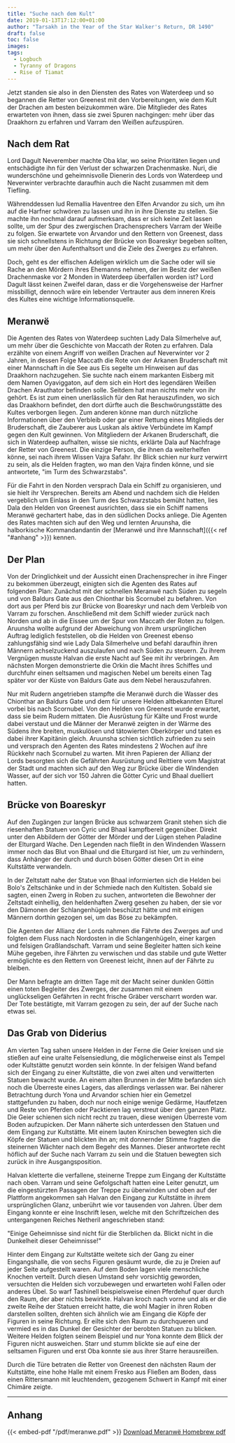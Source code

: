 ```yaml
---
title: "Suche nach dem Kult"
date: 2019-01-13T17:12:00+01:00
author: "Tarsakh in the Year of the Star Walker's Return, DR 1490"
draft: false
toc: false
images:
tags: 
  - Logbuch
  - Tyranny of Dragons
  - Rise of Tiamat
---
```


Jetzt standen sie also in den Diensten des Rates von Waterdeep und so begannen die Retter von Greenest mit den Vorbereitungen, wie dem Kult der Drachen am besten beizukommen wäre. Die Mitglieder des Rates erwarteten von ihnen, dass sie zwei Spuren nachgingen: mehr über das Draakhorn zu erfahren und Varram den Weißen aufzuspüren.

## Nach dem Rat

Lord Dagult Neverember machte Oba klar, wo seine Prioritäten liegen und entschädigte ihn für den Verlust der schwarzen Drachenmaske. Nuri, die wunderschöne und geheimnisvolle Dienerin des Lords von Waterdeep und Neverwinter verbrachte daraufhin auch die Nacht zusammen mit dem Tiefling.

Währenddessen lud Remallia Haventree den Elfen Arvandor zu sich, um ihn auf die Harfner schwören zu lassen und ihn in ihre Dienste zu stellen. Sie machte ihn nochmal darauf aufmerksam, dass er sich keine Zeit lassen sollte, um der Spur des zwergischen Drachensprechers Varram der Weiße zu folgen. Sie erwartete von Arvandor und den Rettern von Greenest, dass sie sich schnellstens in Richtung der Brücke von Boareskyr begeben sollten, um mehr über den Aufenthaltsort und die Ziele des Zwerges zu erfahren.

Doch, geht es der elfischen Adeligen wirklich um die Sache oder will sie Rache an den Mördern ihres Ehemanns nehmen, der im Besitz der weißen Drachenmaske vor 2 Monden in Waterdeep überfallen worden ist? Lord Dagult lässt keinen Zweifel daran, dass er die Vorgehensweise der Harfner missbilligt, dennoch wäre ein lebender Vertrauter aus dem inneren Kreis des Kultes eine wichtige Informationsquelle.

## Meranwë

Die Agenten des Rates von Waterdeep suchten Lady Dala Silmerhelve auf, um mehr über die Geschichte von Maccath der Roten zu erfahren. Dala erzählte von einem Angriff von weißen Drachen auf Neverwinter vor 2 Jahren, in dessen Folge Maccath die Rote von der Arkanen Bruderschaft mit einer Mannschaft in die See aus Eis segelte um Hinweisen auf das Draakhorn nachzugehen. Sie suchte nach einem markanten Eisberg mit dem Namen Oyaviggaton, auf dem sich ein Hort des legendären Weißen Drachen Arauthator befinden solle. Seitdem hat man nichts mehr von ihr gehört. Es ist zum einen unerlässlich für den Rat herauszufinden, wo sich das Draakhorn befindet, den dort dürfte auch die Beschwörungsstätte des Kultes verborgen liegen. Zum anderen könne man durch nützliche Informationen über den Verbleib oder gar einer Rettung eines Mitglieds der Bruderschaft, die Zauberer aus Luskan als aktive Verbündete im Kampf gegen den Kult gewinnen. Von Mitgliedern der Arkanen Bruderschaft, die sich in Waterdeep aufhalten, wisse sie nichts, erklärte Dala auf Nachfrage der Retter von Greenest. Die einzige Person, die ihnen da weiterhelfen könne, sei nach ihrem Wissen Vajra Safahr. Ihr Blick schien nur kurz verwirrt zu sein, als die Helden fragten, wo man den Vajra finden könne, und sie antwortete, "im Turm des Schwarzstabs".

Für die Fahrt in den Norden versprach Dala ein Schiff zu organisieren, und sie hielt ihr Versprechen. Bereits am Abend und nachdem sich die Helden vergeblich um Einlass in den Turm des Schwarzstabs bemüht hatten, lies Dala den Helden von Greenest ausrichten, dass sie ein Schiff namens Meranwë gechartert habe, das in den südlichen Docks anliege. Die Agenten des Rates machten sich auf den Weg und lernten Aruunsha, die halborkische Kommandandantin der [Meranwë und ihre Mannschaft]({{< ref "#anhang" >}}) kennen.

## Der Plan

Von der Dringlichkeit und der Aussicht einen Drachensprecher in ihre Finger zu bekommen überzeugt, einigten sich die Agenten des Rates auf folgenden Plan: Zunächst mit der schnellen Meranwë nach Süden zu segeln und von Baldurs Gate aus den Chionthar bis Scornubel zu befahren. Von dort aus per Pferd bis zur Brücke von Boareskyr und nach dem Verbleib von Varram zu forschen. Anschließend mit dem Schiff wieder zurück nach Norden und ab in die Eissee um der Spur von Maccath der Roten zu folgen. Aruunsha wollte aufgrund der Abweichung von ihrem ursprünglichen Auftrag lediglich feststellen, ob die Helden von Greenest ebenso zahlungsfähig sind wie Lady Dala Silmerhelve und befahl daraufhin ihren Männern achselzuckend auszulaufen und nach Süden zu steuern. Zu ihrem Vergnügen musste Halvan die erste Nacht auf See mit ihr verbringen. Am nächsten Morgen demonstrierte die Orkin die Macht ihres Schiffes und durchfuhr einen seltsamen und magischen Nebel um bereits einen Tag später vor der Küste von Baldurs Gate aus dem Nebel herauszufahren.

Nur mit Rudern angetrieben stampfte die Meranwë durch die Wasser des Chionthar an Baldurs Gate und dem für unsere Helden altbekannten Elturel vorbei bis nach Scornubel. Von den Helden von Greenest wurde erwartet, dass sie beim Rudern mittaten. Die Ausrüstung für Kälte und Frost wurde dabei verstaut und die Männer der Meranwë zeigten in der Wärme des Südens ihre breiten, muskulösen und tätowierten Oberkörper und taten es dabei ihrer Kapitänin gleich. Aruunsha schien sichtlich zufrieden zu sein und versprach den Agenten des Rates mindestens 2 Wochen auf ihre Rückkehr nach Scornubel zu warten. Mit ihren Papieren der Allianz der Lords besorgten sich die Gefährten Ausrüstung und Reittiere vom Magistrat der Stadt und machten sich auf den Weg zur Brücke über die Windenden Wasser, auf der sich vor 150 Jahren die Götter Cyric und Bhaal duelliert hatten.

## Brücke von Boareskyr

Auf den Zugängen zur langen Brücke aus schwarzem Granit stehen sich die riesenhaften Statuen von Cyric und Bhaal kampfbereit gegenüber. Direkt unter den Abbildern der Götter der Mörder und der Lügen stehen Paladine der Elturgard Wache. Den Legenden nach fließt in den Windenden Wassern immer noch das Blut von Bhaal und die Elturgard ist hier, um zu verhindern, dass Anhänger der durch und durch bösen Götter diesen Ort in eine Kultstätte verwandeln.

In der Zeltstatt nahe der Statue von Bhaal informierten sich die Helden bei Bolo's Zeltschänke und in der Schmiede nach den Kultisten. Sobald sie sagten, einen Zwerg in Roben zu suchen, antworteten die Bewohner der Zeltstadt einhellig, den heldenhaften Zwerg gesehen zu haben, der sie vor den Dämonen der Schlangenhügeln beschützt hätte und mit einigen Männern dorthin gezogen sei, um das Böse zu bekämpfen.

Die Agenten der Allianz der Lords nahmen die Fährte des Zwerges auf und folgten dem Fluss nach Nordosten in die Schlangenhügeln, einer kargen und felsigen Graßlandschaft. Varram und seine Begleiter hatten sich keine Mühe gegeben, ihre Fährten zu verwischen und das stabile und gute Wetter ermöglichte es den Rettern von Greenest leicht, ihnen auf der Fährte zu bleiben. 

Der Mann befragte am dritten Tage mit der Macht seiner dunklen Göttin einen toten Begleiter des Zwerges, der zusammen mit einem unglückseligen Gefährten in recht frische Gräber verscharrt worden war. Der Tote bestätigte, mit Varram gezogen zu sein, der auf der Suche nach etwas sei. 

## Das Grab von Diderius

Am vierten Tag sahen unsere Helden in der Ferne die Geier kreisen und sie stießen auf eine uralte Felsensiedlung, die möglicherweise einst als Tempel oder Kultstätte genutzt worden sein könnte. In der felsigen Wand befand sich der Eingang zu einer Kultstätte, die von zwei alten und verwitterten Statuen bewacht wurde. An einem alten Brunnen in der Mitte befanden sich noch die Überreste eines Lagers, das allerdings verlassen war. Bei näherer Betrachtung durch Yona und Arvandor schien hier ein Gemetzel stattgefunden zu haben, doch nur noch einige wenige Gedärme, Hautfetzen und Reste von Pferden oder Packtieren lag verstreut über den ganzen Platz. Die Geier schienen sich nicht recht zu trauen, diese wenigen Überreste vom Boden aufzupicken. Der Mann näherte sich unterdessen den Statuen und dem Eingang zur Kultstätte. Mit einem lauten Knirschen bewegten sich die Köpfe der Statuen und blickten ihn an; mit donnernder Stimme fragten die steinernen Wächter nach dem Begehr des Mannes. Dieser antwortete recht höflich auf der Suche nach Varram zu sein und die Statuen bewegten sich zurück in ihre Ausgangsposition.

Halvan kletterte die verfallene, steinerne Treppe zum Eingang der Kultstätte nach oben. Varram und seine Gefolgschaft hatten eine Leiter genutzt, um die eingestürzten Passagen der Treppe zu überwinden und oben auf der Plattform angekommen sah Halvan den Eingang zur Kultstätte in ihrem ursprünglichen Glanz, unberührt wie vor tausenden von Jahren. Über dem Eingang konnte er eine Inschrift lesen, welche mit den Schriftzeichen des untergangenen Reiches Netheril angeschrieben stand:

"Einige Geheimnisse sind nicht für die Sterblichen da. Blickt nicht in die Dunkelheit dieser Geheimnisse!"

Hinter dem Eingang zur Kultstätte weitete sich der Gang zu einer Eingangshalle, die von sechs Figuren gesäumt wurde, die zu je Dreien auf jeder Seite aufgestellt waren. Auf dem Boden lagen viele menschliche Knochen verteilt. Durch diesen Umstand sehr vorsichtig geworden, versuchten die Helden sich vorzubewegen und erwarteten wohl Fallen oder anderes Übel. So warf Tashinell beispielsweise einen Pferdehuf quer durch den Raum, der aber nichts bewirkte. Halvan kroch nach vorne und als er die zweite Reihe der Statuen erreicht hatte, die wohl Magier in ihren Roben darstellen sollten, drehten sich ähnlich wie am Eingang die Köpfe der Figuren in seine Richtung. Er eilte sich den Raum zu durchqueren und vermied es in das Dunkel der Gesichter der berobten Statuen zu blicken. Weitere Helden folgten seinem Beispiel und nur Yona konnte dem Blick der Figuren nicht ausweichen. Starr und stumm blickte sie auf eine der seltsamen Figuren und erst Oba konnte sie aus ihrer Starre herausreißen.

Durch die Türe betraten die Retter von Greenest den nächsten Raum der Kultstätte, eine hohe Halle mit einem Fresko aus Fließen am Boden, dass einen Rittersmann mit leuchtendem, gezogenem Schwert in Kampf mit einer Chimäre zeigte.
___
## Anhang

{{< embed-pdf "/pdf/meranwe.pdf" >}}
[Download Meranwë Homebrew pdf](/pdf/meranwe.pdf)
